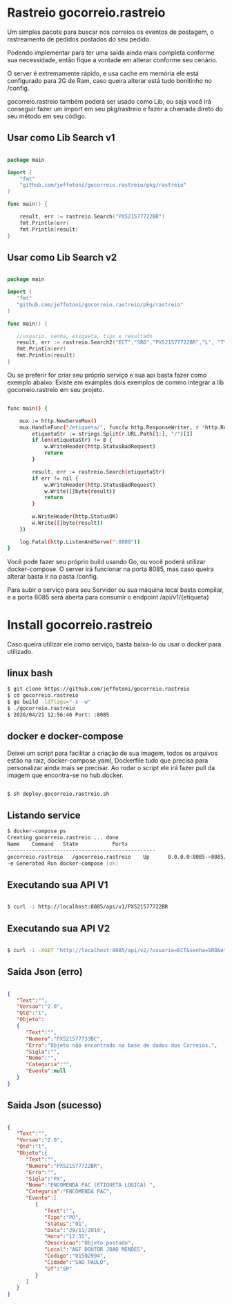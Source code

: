 # Rastreio gocorreio.rastreio

Um simples pacote para buscar nos correios os eventos de postagem, o rastreamento de pedidos postados do seu pedido.

Podendo implementar para ter uma saída ainda mais completa conforme sua necessidade, então fique a vontade em alterar conforme seu cenário.

O server é extremamente rápido, e usa cache em memória ele está configurado para 2G de Ram, caso queira alterar está tudo bonitinho no /config.

gocorreio.rastreio também poderá ser usado como Lib, ou seja você irá conseguir fazer um import em seu pkg/rastreio  e fazer a chamada direto do seu método em seu código.

## Usar como Lib Search v1
```go

package main

import (
	"fmt"
	"github.com/jeffotoni/gocorreio.rastreio/pkg/rastreio"
)

func main() {

	result, err := rastreio.Search("PX521577722BR")
	fmt.Println(err)
	fmt.Println(result)
}

```

## Usar como Lib Search v2
```go

package main

import (
   "fmt"
   "github.com/jeffotoni/gocorreio.rastreio/pkg/rastreio"
)

func main() {

   //usuario, senha, etiqueta, tipo e resultado
   result, err := rastreio.Search2("ECT","SRO","PX521577722BR","L", "T")
   fmt.Println(err)
   fmt.Println(result)
}

```

Ou se preferir for criar seu próprio serviço e sua api basta fazer como exemplo abaixo:
Existe em examples dois exemplos de commo integrar a lib gocorreio.rastreio em seu projeto.

```bash

func main() {

	mux := http.NewServeMux()
	mux.HandleFunc("/etiqueta/", func(w http.ResponseWriter, r *http.Request){
		etiquetaStr := strings.Split(r.URL.Path[1:], "/")[1]
		if len(etiquetaStr) != 8 {
			w.WriteHeader(http.StatusBadRequest)
			return
		}

		result, err := rastreio.Search(etiquetaStr)
		if err != nil {
			w.WriteHeader(http.StatusBadRequest)
			w.Write([]byte(result))
			return
		}

		w.WriteHeader(http.StatusOK)
		w.Write([]byte(result))
	})

	log.Fatal(http.ListenAndServe(":8080"))
}

```

Você pode fazer seu próprio build usando Go, ou você poderá utilizar docker-compose. O server irá funcionar na porta 8085, mas caso queira alterar basta ir na pasta /config.

Para subir o serviço para seu Servidor ou sua máquina local basta compilar, e a porta 8085 será aberta para consumir o endpoint /api/v1/{etiqueta}

# Install gocorreio.rastreio

Caso queira utilizar ele como serviço, basta baixa-lo ou usar o docker para utilizado.

## linux bash
```bash
$ git clone https://github.com/jeffotoni/gocorreio.rastreio
$ cd gocorreio.rastreio
$ go build -ldflags="-s -w" 
$ ./gocorreio.rastreio
$ 2020/04/21 12:56:46 Port: :8085

```

## docker e docker-compose

Deixei um script para facilitar a criação de sua imagem, todos os arquivos estão na raiz, docker-compose.yaml, Dockerfile tudo que precisa para personalizar ainda mais se precisar.
Ao rodar o script ele irá fazer pull da imagem que encontra-se no hub.docker.
```bash

$ sh deploy.gocorreio.rastreio.sh

```

## Listando service
```bash
$ docker-compose ps
Creating gocorreio.rastreio ... done
Name    Command   State           Ports         
------------------------------------------------
gocorreio.rastreio   /gocorreio.rastreio    Up      0.0.0.0:8085->8085/tcp
-e Generated Run docker-compose [ok] 

```

## Executando sua API V1
```bash

$ curl -i http://localhost:8085/api/v1/PX521577722BR

```


## Executando sua API V2
```bash

$ curl -i -XGET "http://localhost:8085/api/v2/?usuario=ECT&senha=SRO&etiqueta=PX521577722BR&tipo=L&resultado=T"

```

## Saida Json (erro)
```json

{
   "Text":"",
   "Versao":"2.0",
   "Qtd":"1",
   "Objeto":
   {
      "Text":"",
      "Numero":"PX521577733BC",
      "Erro":"Objeto não encontrado na base de dados dos Correios.",
      "Sigla":"",
      "Nome":"",
      "Categoria":"",
      "Evento":null
   }
}

```

## Saida Json (sucesso)

```json

{
   "Text":"",
   "Versao":"2.0",
   "Qtd":"1",
   "Objeto":{
      "Text":"",
      "Numero":"PX521577722BR",
      "Erro":"",
      "Sigla":"PX",
      "Nome":"ENCOMENDA PAC (ETIQUETA LOGICA) ",
      "Categoria":"ENCOMENDA PAC",
      "Evento":[
         {
            "Text":"",
            "Tipo":"PO",
            "Status":"01",
            "Data":"29/11/2019",
            "Hora":"17:31",
            "Descricao":"Objeto postado",
            "Local":"AGF DOUTOR JOAO MENDES",
            "Codigo":"01502994",
            "Cidade":"SAO PAULO",
            "Uf":"SP"
         }
      ]
   }
}

```

